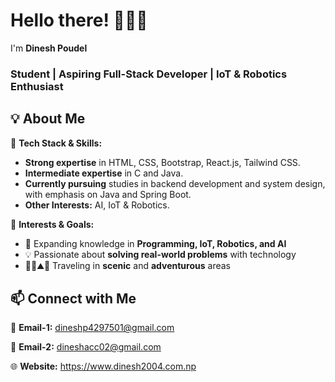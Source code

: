 # **Hello there! 🙋🏻‍♂️**  
I'm **Dinesh Poudel**
### **Student | Aspiring Full-Stack Developer | IoT & Robotics Enthusiast**


## **💡 About Me**  

🔹 **Tech Stack & Skills:**  
- **Strong expertise** in HTML, CSS, Bootstrap, React.js, Tailwind CSS.
- **Intermediate expertise** in C and Java.
- **Currently pursuing** studies in backend development and system design, with emphasis on Java and Spring Boot.
- **Other Interests:** AI, IoT & Robotics.

🔹 **Interests & Goals:**  
- 🤖 Expanding knowledge in **Programming, IoT, Robotics, and AI** 
- 💡 Passionate about **solving real-world problems** with technology
- 🚶‍♀️⛰️🌄 Traveling in **scenic** and **adventurous** areas


## **📫 Connect with Me**  

📧 **Email-1:** dineshp4297501@gmail.com

📧 **Email-2:** dineshacc02@gmail.com

🌐 **Website:** https://www.dinesh2004.com.np
